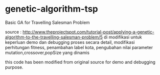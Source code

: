 # genetic-algorithm-tsp
Basic GA for Travelling Salesman Problem

source : http://www.theprojectspot.com/tutorial-post/applying-a-genetic-algorithm-to-the-travelling-salesman-problem/5
di modifikasi untuk keperluan demo dan debugging proses secara detail, 
modifikasi perhitungan fitness, penambahan label kota, pengubahan nilai parameter mutation,crossover,popSize yang dinamis


this code has been modified from original source for demo and debugging purpose.

